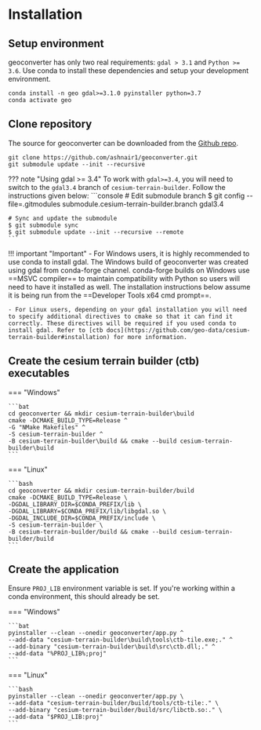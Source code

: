 <h1> Installation </h1>

## Setup environment

geoconverter has only two real requirements: `gdal > 3.1` and `Python >= 3.6`. Use conda to install these dependencies and setup your development environment.

```console
conda install -n geo gdal>=3.1.0 pyinstaller python=3.7
conda activate geo
```


## Clone repository

The source for geoconverter can be downloaded from the [Github repo](https://github.com/ashnair1/geoconverter).

```console
git clone https://github.com/ashnair1/geoconverter.git
git submodule update --init --recursive
```

??? note "Using gdal >= 3.4"
    To work with `gdal>=3.4`, you will need to switch to the `gdal3.4` branch of `cesium-terrain-builder`. Follow the instructions given below:
    ```console
    # Edit submodule branch
    $ git config --file=.gitmodules submodule.cesium-terrain-builder.branch gdal3.4

    # Sync and update the submodule
    $ git submodule sync
    $ git submodule update --init --recursive --remote
    ```

!!! important "Important"
    - For Windows users, it is highly recommended to use conda to install gdal. The Windows build of geoconverter was created using gdal from conda-forge channel. conda-forge builds on Windows use ==MSVC compiler== to maintain compatibility with Python so users will need to have it installed as well. The installation instructions below assume it is being run from the ==Developer Tools x64 cmd prompt==.

    - For Linux users, depending on your gdal installation you will need to specify additional directives to cmake so that it can find it correctly. These directives will be required if you used conda to install gdal. Refer to [ctb docs](https://github.com/geo-data/cesium-terrain-builder#installation) for more information. 


## Create the cesium terrain builder (ctb) executables ##

=== "Windows"

    ```bat
    cd geoconverter && mkdir cesium-terrain-builder\build
    cmake -DCMAKE_BUILD_TYPE=Release ^
    -G "NMake Makefiles" ^
    -S cesium-terrain-builder ^
    -B cesium-terrain-builder\build && cmake --build cesium-terrain-builder\build
    ```

=== "Linux"

    ```bash
    cd geoconverter && mkdir cesium-terrain-builder/build
    cmake -DCMAKE_BUILD_TYPE=Release \
    -DGDAL_LIBRARY_DIR=$CONDA_PREFIX/lib \
    -DGDAL_LIBRARY=$CONDA_PREFIX/lib/libgdal.so \
    -DGDAL_INCLUDE_DIR=$CONDA_PREFIX/include \
    -S cesium-terrain-builder \
    -B cesium-terrain-builder/build && cmake --build cesium-terrain-builder/build
    ```


## Create the application ##

Ensure `PROJ_LIB` environment variable is set. If you're working within a conda environment, this should already be set.


=== "Windows"

    ```bat
    pyinstaller --clean --onedir geoconverter/app.py ^
    --add-data "cesium-terrain-builder\build\tools\ctb-tile.exe;." ^
    --add-binary "cesium-terrain-builder\build\src\ctb.dll;." ^
    --add-data "%PROJ_LIB%;proj" 
    ```

=== "Linux"

    ```bash
    pyinstaller --clean --onedir geoconverter/app.py \
    --add-data "cesium-terrain-builder/build/tools/ctb-tile:." \
    --add-binary "cesium-terrain-builder/build/src/libctb.so:." \
    --add-data "$PROJ_LIB:proj"
    ```
      

